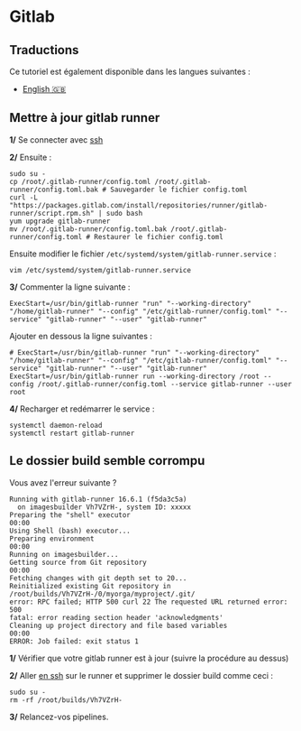 # Gitlab

## Traductions

Ce tutoriel est également disponible dans les langues suivantes :
* [English 🇬🇧](../../../tutorials/gitlab.md)

## Mettre à jour gitlab runner

**1/** Se connecter avec [ssh](./ssh.md)

**2/** Ensuite :

```shell
sudo su -
cp /root/.gitlab-runner/config.toml /root/.gitlab-runner/config.toml.bak # Sauvegarder le fichier config.toml
curl -L "https://packages.gitlab.com/install/repositories/runner/gitlab-runner/script.rpm.sh" | sudo bash
yum upgrade gitlab-runner
mv /root/.gitlab-runner/config.toml.bak /root/.gitlab-runner/config.toml # Restaurer le fichier config.toml
```

Ensuite modifier le fichier  `/etc/systemd/system/gitlab-runner.service` :

```shell
vim /etc/systemd/system/gitlab-runner.service
```

**3/** Commenter la ligne suivante :

```shell
ExecStart=/usr/bin/gitlab-runner "run" "--working-directory" "/home/gitlab-runner" "--config" "/etc/gitlab-runner/config.toml" "--service" "gitlab-runner" "--user" "gitlab-runner"
```

Ajouter en dessous la ligne suivantes :

```shell
# ExecStart=/usr/bin/gitlab-runner "run" "--working-directory" "/home/gitlab-runner" "--config" "/etc/gitlab-runner/config.toml" "--service" "gitlab-runner" "--user" "gitlab-runner"
ExecStart=/usr/bin/gitlab-runner run --working-directory /root --config /root/.gitlab-runner/config.toml --service gitlab-runner --user root
```

**4/** Recharger et redémarrer le service :

```shell
systemctl daemon-reload
systemctl restart gitlab-runner
```

## Le dossier build semble corrompu

Vous avez l'erreur suivante ?

```shell
Running with gitlab-runner 16.6.1 (f5da3c5a)
  on imagesbuilder Vh7VZrH-, system ID: xxxxx
Preparing the "shell" executor
00:00
Using Shell (bash) executor...
Preparing environment
00:00
Running on imagesbuilder...
Getting source from Git repository
00:00
Fetching changes with git depth set to 20...
Reinitialized existing Git repository in /root/builds/Vh7VZrH-/0/myorga/myproject/.git/
error: RPC failed; HTTP 500 curl 22 The requested URL returned error: 500
fatal: error reading section header 'acknowledgments'
Cleaning up project directory and file based variables
00:00
ERROR: Job failed: exit status 1
```

**1/** Vérifier que votre gitlab runner est à jour (suivre la procédure au dessus)

**2/** Aller [en ssh](./ssh.md) sur le runner et supprimer le dossier build comme ceci :

```shell
sudo su -
rm -rf /root/builds/Vh7VZrH-
```

**3/** Relancez-vos pipelines.
